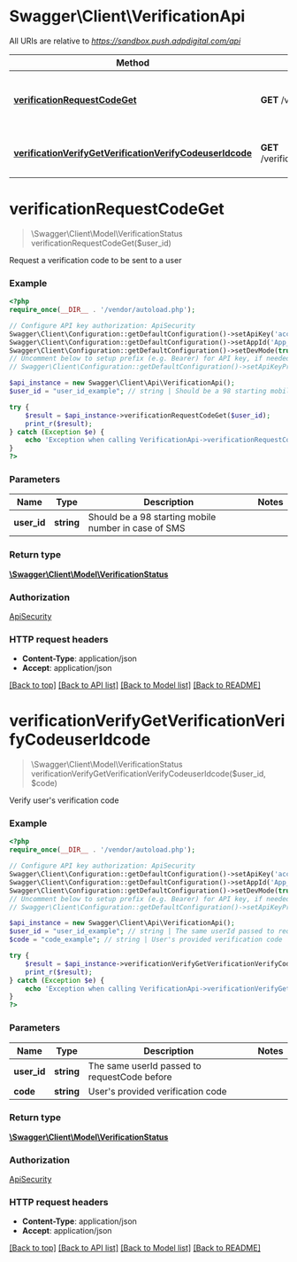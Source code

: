 # Swagger\Client\VerificationApi

All URIs are relative to *https://sandbox.push.adpdigital.com/api*

Method | HTTP request | Description
------------- | ------------- | -------------
[**verificationRequestCodeGet**](VerificationApi.md#verificationRequestCodeGet) | **GET** /verification/requestCode/{userId} | Request a verification code to be sent to a user
[**verificationVerifyGetVerificationVerifyCodeuserIdcode**](VerificationApi.md#verificationVerifyGetVerificationVerifyCodeuserIdcode) | **GET** /verification/verifyCode/{userId}/{code} | Verify user&#39;s verification code


# **verificationRequestCodeGet**
> \Swagger\Client\Model\VerificationStatus verificationRequestCodeGet($user_id)

Request a verification code to be sent to a user

### Example
```php
<?php
require_once(__DIR__ . '/vendor/autoload.php');

// Configure API key authorization: ApiSecurity
Swagger\Client\Configuration::getDefaultConfiguration()->setApiKey('access_token', 'YOUR_API_KEY');
Swagger\Client\Configuration::getDefaultConfiguration()->setAppId('App_ID');
Swagger\Client\Configuration::getDefaultConfiguration()->setDevMode(true);
// Uncomment below to setup prefix (e.g. Bearer) for API key, if needed
// Swagger\Client\Configuration::getDefaultConfiguration()->setApiKeyPrefix('access_token', 'Bearer');

$api_instance = new Swagger\Client\Api\VerificationApi();
$user_id = "user_id_example"; // string | Should be a 98 starting mobile number in case of SMS

try {
    $result = $api_instance->verificationRequestCodeGet($user_id);
    print_r($result);
} catch (Exception $e) {
    echo 'Exception when calling VerificationApi->verificationRequestCodeGet: ', $e->getMessage(), PHP_EOL;
}
?>
```

### Parameters

Name | Type | Description  | Notes
------------- | ------------- | ------------- | -------------
 **user_id** | **string**| Should be a 98 starting mobile number in case of SMS |

### Return type

[**\Swagger\Client\Model\VerificationStatus**](../Model/VerificationStatus.md)

### Authorization

[ApiSecurity](../../README.md#ApiSecurity)

### HTTP request headers

 - **Content-Type**: application/json
 - **Accept**: application/json

[[Back to top]](#) [[Back to API list]](../../README.md#documentation-for-api-endpoints) [[Back to Model list]](../../README.md#documentation-for-models) [[Back to README]](../../README.md)

# **verificationVerifyGetVerificationVerifyCodeuserIdcode**
> \Swagger\Client\Model\VerificationStatus verificationVerifyGetVerificationVerifyCodeuserIdcode($user_id, $code)

Verify user's verification code

### Example
```php
<?php
require_once(__DIR__ . '/vendor/autoload.php');

// Configure API key authorization: ApiSecurity
Swagger\Client\Configuration::getDefaultConfiguration()->setApiKey('access_token', 'YOUR_API_KEY');
Swagger\Client\Configuration::getDefaultConfiguration()->setAppId('App_ID');
Swagger\Client\Configuration::getDefaultConfiguration()->setDevMode(true);
// Uncomment below to setup prefix (e.g. Bearer) for API key, if needed
// Swagger\Client\Configuration::getDefaultConfiguration()->setApiKeyPrefix('access_token', 'Bearer');

$api_instance = new Swagger\Client\Api\VerificationApi();
$user_id = "user_id_example"; // string | The same userId passed to requestCode before
$code = "code_example"; // string | User's provided verification code

try {
    $result = $api_instance->verificationVerifyGetVerificationVerifyCodeuserIdcode($user_id, $code);
    print_r($result);
} catch (Exception $e) {
    echo 'Exception when calling VerificationApi->verificationVerifyGetVerificationVerifyCodeuserIdcode: ', $e->getMessage(), PHP_EOL;
}
?>
```

### Parameters

Name | Type | Description  | Notes
------------- | ------------- | ------------- | -------------
 **user_id** | **string**| The same userId passed to requestCode before |
 **code** | **string**| User&#39;s provided verification code |

### Return type

[**\Swagger\Client\Model\VerificationStatus**](../Model/VerificationStatus.md)

### Authorization

[ApiSecurity](../../README.md#ApiSecurity)

### HTTP request headers

 - **Content-Type**: application/json
 - **Accept**: application/json

[[Back to top]](#) [[Back to API list]](../../README.md#documentation-for-api-endpoints) [[Back to Model list]](../../README.md#documentation-for-models) [[Back to README]](../../README.md)

